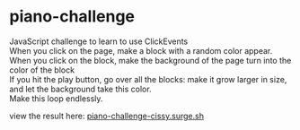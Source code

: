 # piano-challenge <br />
JavaScript challenge to learn to use ClickEvents <br />
When you click on the page, make a block with a random color appear. <br />
When you click on the block, make the background of the page turn into the color of the block <br />
If you hit the play button, go over all the blocks: make it grow larger in size, and let the background take this color. <br />
Make this loop endlessly. <br />

view the result here: <a href="http://piano-challenge-cissy.surge.sh">piano-challenge-cissy.surge.sh</a>
